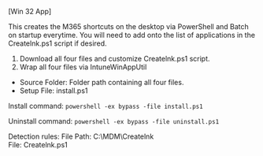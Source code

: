 [Win 32 App]

This creates the M365 shortcuts on the desktop via PowerShell and Batch on startup everytime. You will need to add onto the list of applications in the Createlnk.ps1 script if desired. 

1. Download all four files and customize Createlnk.ps1 script.
2. Wrap all four files via IntuneWinAppUtil
  * Source Folder: Folder path containing all four files.
  * Setup File: install.ps1
  
Install command: ```powershell -ex bypass -file install.ps1```

Uninstall command: ```powershell -ex bypass -file uninstall.ps1```

Detection rules:
  File Path: C:\MDM\Createlnk\
  File: Createlnk.ps1
